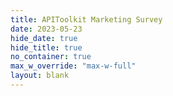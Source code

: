 ```yaml
---
title: APIToolkit Marketing Survey
date: 2023-05-23
hide_date: true
hide_title: true
no_container: true
max_w_override: "max-w-full"
layout: blank
---
```



<section class="h-[500px] sm:h-[800px]" >
<div data-tf-widget="OKQwoGrn" data-tf-opacity="100" 
        data-tf-iframe-props="title=APIToolkit Marketing Survey" data-tf-transitive-search-params data-tf-medium="snippet" 
        style="width:100%;height:100%;"></div><script src="//embed.typeform.com/next/embed.js"></script>
</section>
